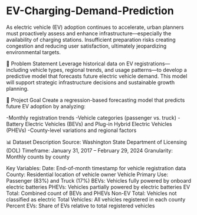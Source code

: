 # EV-Charging-Demand-Prediction
As electric vehicle (EV) adoption continues to accelerate, urban planners must proactively assess and enhance infrastructure—especially the availability of charging stations. Insufficient preparation risks creating congestion and reducing user satisfaction, ultimately jeopardizing environmental targets.

📌 Problem Statement
Leverage historical data on EV registrations—including vehicle types, regional trends, and usage patterns—to develop a predictive model that forecasts future electric vehicle demand. This model will support strategic infrastructure decisions and sustainable growth planning.

🎯 Project Goal
Create a regression-based forecasting model that predicts future EV adoption by analyzing:

-Monthly registration trends
-Vehicle categories (passenger vs. truck)
-Battery Electric Vehicles (BEVs) and Plug-in Hybrid Electric Vehicles (PHEVs)
-County-level variations and regional factors

📊 Dataset Description
Source: Washington State Department of Licensing (DOL) Timeframe: January 31, 2017 – February 29, 2024 Granularity: Monthly counts by county

Key Variables:
Date: End-of-month timestamp for vehicle registration data
County: Residential location of vehicle owner
Vehicle Primary Use: Passenger (83%) and Truck (17%)
BEVs: Vehicles fully powered by onboard electric batteries
PHEVs: Vehicles partially powered by electric batteries
EV Total: Combined count of BEVs and PHEVs
Non-EV Total: Vehicles not classified as electric
Total Vehicles: All vehicles registered in each county
Percent EVs: Share of EVs relative to total registered vehicles
